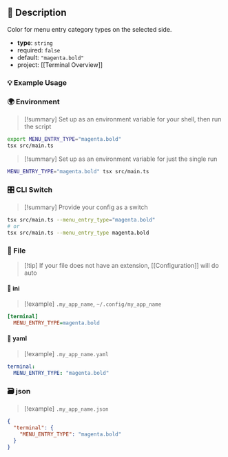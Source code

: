 ## 📜 Description

Color for menu entry category types on the selected side.

- **type**: `string`
- required: `false`
- default: `"magenta.bold"`
- project: [[Terminal Overview]]

### 💡 Example Usage

### 🌍 Environment

> [!summary] Set up as an environment variable for your shell, then run the script
```bash
export MENU_ENTRY_TYPE="magenta.bold"
tsx src/main.ts
```
> [!summary] Set up as an environment variable for just the single run

```bash
MENU_ENTRY_TYPE="magenta.bold" tsx src/main.ts
```
### 🎛️ CLI Switch

> [!summary] Provide your config as a switch
```bash
tsx src/main.ts --menu_entry_type="magenta.bold"
# or
tsx src/main.ts --menu_entry_type magenta.bold
```
### 📁 File
> [!tip] If your file does not have an extension, [[Configuration]] will do auto
#### 📘 ini

> [!example] 
> `.my_app_name`, `~/.config/my_app_name`

```ini
[terminal]
  MENU_ENTRY_TYPE=magenta.bold
```
#### 📄 yaml

> [!example]
> `.my_app_name.yaml`

```yaml
terminal:
  MENU_ENTRY_TYPE: "magenta.bold"
```
### 🗃️ json

> [!example]
> `.my_app_name.json`

```json
{
  "terminal": {
    "MENU_ENTRY_TYPE": "magenta.bold"
  }
}
```